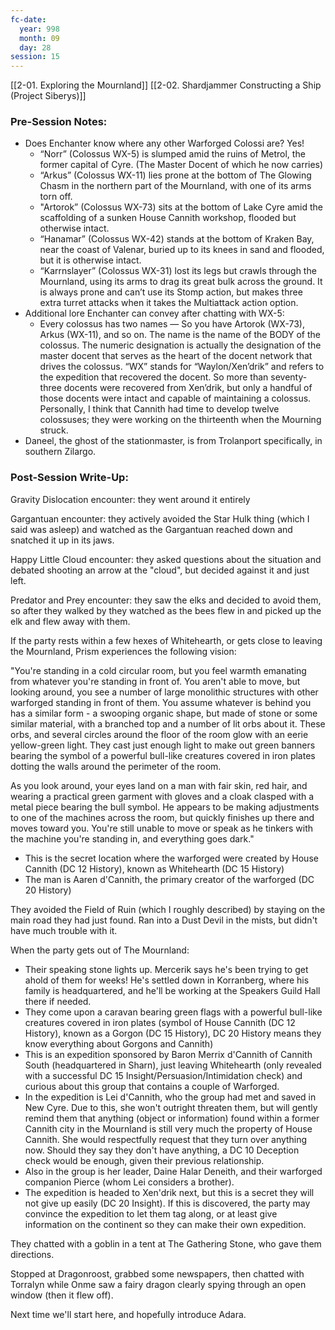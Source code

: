 ```yaml
---
fc-date:
  year: 998
  month: 09
  day: 28
session: 15
---
```

[[2-01. Exploring the Mournland]] [[2-02. Shardjammer Constructing a Ship (Project Siberys)]]

### Pre-Session Notes:

* Does Enchanter know where any other Warforged Colossi are? Yes!
	* “Norr” (Colossus WX-5) is slumped amid the ruins of Metrol, the former capital of Cyre. (The Master Docent of which he now carries)
	* “Arkus” (Colossus WX-11) lies prone at the bottom of The Glowing Chasm in the northern part of the Mournland, with one of its arms torn off.
	* "Artorok” (Colossus WX-73) sits at the bottom of Lake Cyre amid the scaffolding of a sunken House Cannith workshop, flooded but otherwise intact.
	* “Hanamar” (Colossus WX-42) stands at the bottom of Kraken Bay, near the coast of Valenar, buried up to its knees in sand and flooded, but it is otherwise intact.
	* “Karrnslayer” (Colossus WX-31) lost its legs but crawls through the Mournland, using its arms to drag its great bulk across the ground. It is always prone and can’t use its Stomp action, but makes three extra turret attacks when it takes the Multiattack action option.
* Additional lore Enchanter can convey after chatting with WX-5:
	* Every colossus has two names — So you have Artorok (WX-73), Arkus (WX-11), and so on. The name is the name of the BODY of the colossus. The numeric designation is actually the designation of the master docent that serves as the heart of the docent network that drives the colossus. “WX” stands for “Waylon/Xen’drik” and refers to the expedition that recovered the docent. So more than seventy-three docents were recovered from Xen’drik, but only a handful of those docents were intact and capable of maintaining a colossus. Personally, I think that Cannith had time to develop twelve colossuses; they were working on the thirteenth when the Mourning struck.
* Daneel, the ghost of the stationmaster, is from Trolanport specifically, in southern Zilargo.

### Post-Session Write-Up:

Gravity Dislocation encounter: they went around it entirely

Gargantuan encounter: they actively avoided the Star Hulk thing (which I said was asleep) and watched as the Gargantuan reached down and snatched it up in its jaws.

Happy Little Cloud encounter: they asked questions about the situation and debated shooting an arrow at the "cloud", but decided against it and just left.

Predator and Prey encounter: they saw the elks and decided to avoid them, so after they walked by they watched as the bees flew in and picked up the elk and flew away with them.

If the party rests within a few hexes of Whitehearth, or gets close to leaving the Mournland, Prism experiences the following vision:

"You're standing in a cold circular room, but you feel warmth emanating from whatever you're standing in front of. You aren't able to move, but looking around, you see a number of large monolithic structures with other warforged standing in front of them. You assume whatever is behind you has a similar form - a swooping organic shape, but made of stone or some similar material, with a branched top and a number of lit orbs about it. These orbs, and several circles around the floor of the room glow with an eerie yellow-green light. They cast just enough light to make out green banners bearing the symbol of a powerful bull-like creatures covered in iron plates dotting the walls around the perimeter of the room.

As you look around, your eyes land on a man with fair skin, red hair, and wearing a practical green garment with gloves and a cloak clasped with a metal piece bearing the bull symbol. He appears to be making adjustments to one of the machines across the room, but quickly finishes up there and moves toward you. You're still unable to move or speak as he tinkers with the machine you're standing in, and everything goes dark."
* This is the secret location where the warforged were created by House Cannith (DC 12 History), known as Whitehearth (DC 15 History)
* The man is Aaren d'Cannith, the primary creator of the warforged (DC 20 History)

They avoided the Field of Ruin (which I roughly described) by staying on the main road they had just found. Ran into a Dust Devil in the mists, but didn't have much trouble with it.

When the party gets out of The Mournland:
* Their speaking stone lights up. Mercerik says he's been trying to get ahold of them for weeks! He's settled down in Korranberg, where his family is headquartered, and he'll be working at the Speakers Guild Hall there if needed.
* They come upon a caravan bearing green flags with a powerful bull-like creatures covered in iron plates (symbol of House Cannith (DC 12 History), known as a Gorgon (DC 15 History), DC 20 History means they know everything about Gorgons and Cannith)
* This is an expedition sponsored by Baron Merrix d'Cannith of Cannith South (headquartered in Sharn), just leaving Whitehearth (only revealed with a successful DC 15 Insight/Persuasion/Intimidation check) and curious about this group that contains a couple of Warforged.
* In the expedition is Lei d'Cannith, who the group had met and saved in New Cyre. Due to this, she won't outright threaten them, but will gently remind them that anything (object or information) found within a former Cannith city in the Mournland is still very much the property of House Cannith. She would respectfully request that they turn over anything now. Should they say they don't have anything, a DC 10 Deception check would be enough, given their previous relationship.
* Also in the group is her leader, Daine Halar Deneith, and their warforged companion Pierce (whom Lei considers a brother).
* The expedition is headed to Xen'drik next, but this is a secret they will not give up easily (DC 20 Insight). If this is discovered, the party may convince the expedition to let them tag along, or at least give information on the continent so they can make their own expedition.

They chatted with a goblin in a tent at The Gathering Stone, who gave them directions.

Stopped at Dragonroost, grabbed some newspapers, then chatted with Torralyn while Onme saw a fairy dragon clearly spying through an open window (then it flew off).

Next time we'll start here, and hopefully introduce Adara.
